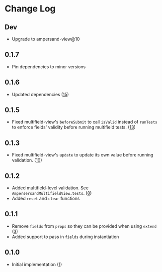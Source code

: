 # Change Log

## Dev
* Upgrade to ampersand-view@10

## 0.1.7
* Pin dependencies to minor versions

## 0.1.6
* Updated dependencies ([15][15])

[15]: https://github.com/yola/ampersand-multifield-view/pull/15


## 0.1.5
* Fixed multifield-view's `beforeSubmit` to call `isValid` instead of `runTests` to enforce fields' validity before running multifield tests. ([13][13])

[13]: https://github.com/yola/ampersand-multifield-view/pull/13

## 0.1.3
* Fixed multifield-view's `update` to update its own value before running validation. ([10][10])

[10]: https://github.com/yola/ampersand-multifield-view/pull/10

## 0.1.2
* Added multifield-level validation. See `AmpersersandMultifieldView.tests`. ([8][8])
* Added `reset` and `clear` functions

[8]: https://github.com/yola/ampersand-multifield-view/pull/8

## 0.1.1
* Remove `fields` from `props` so they can be provided when using `extend` ([3][3])
* Added support to pass in `fields` during instantiation

[3]: https://github.com/yola/ampersand-multifield-view/pull/3

## 0.1.0
* Initial implementation ([1][1])

[1]: https://github.com/yola/ampersand-multifield-view/pull/1
